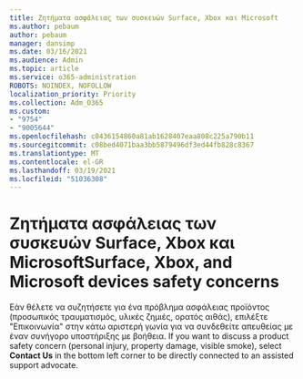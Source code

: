 ```yaml
---
title: Ζητήματα ασφάλειας των συσκευών Surface, Xbox και Microsoft
ms.author: pebaum
author: pebaum
manager: dansimp
ms.date: 03/16/2021
ms.audience: Admin
ms.topic: article
ms.service: o365-administration
ROBOTS: NOINDEX, NOFOLLOW
localization_priority: Priority
ms.collection: Adm_O365
ms.custom:
- "9754"
- "9005644"
ms.openlocfilehash: c0436154860a81ab1628407eaa808c225a790b11
ms.sourcegitcommit: c08bed4071baa3bb5879496df3ed44fb828c8367
ms.translationtype: MT
ms.contentlocale: el-GR
ms.lasthandoff: 03/19/2021
ms.locfileid: "51036308"
---
```

# <a name="surface-xbox-and-microsoft-devices-safety-concerns"></a><span data-ttu-id="50cdd-102">Ζητήματα ασφάλειας των συσκευών Surface, Xbox και Microsoft</span><span class="sxs-lookup"><span data-stu-id="50cdd-102">Surface, Xbox, and Microsoft devices safety concerns</span></span>

<span data-ttu-id="50cdd-103">Εάν θέλετε να συζητήσετε για ένα πρόβλημα ασφάλειας προϊόντος (προσωπικός τραυματισμός, υλικές ζημιές, ορατός αιθάς), επιλέξτε "Επικοινωνία" στην κάτω αριστερή γωνία για να συνδεθείτε απευθείας με έναν συνήγορο υποστήριξης με βοήθεια. </span><span class="sxs-lookup"><span data-stu-id="50cdd-103">If you want to discuss a product safety concern (personal injury, property damage, visible smoke), select **Contact Us** in the bottom left corner to be directly connected to an assisted support advocate.</span></span>
